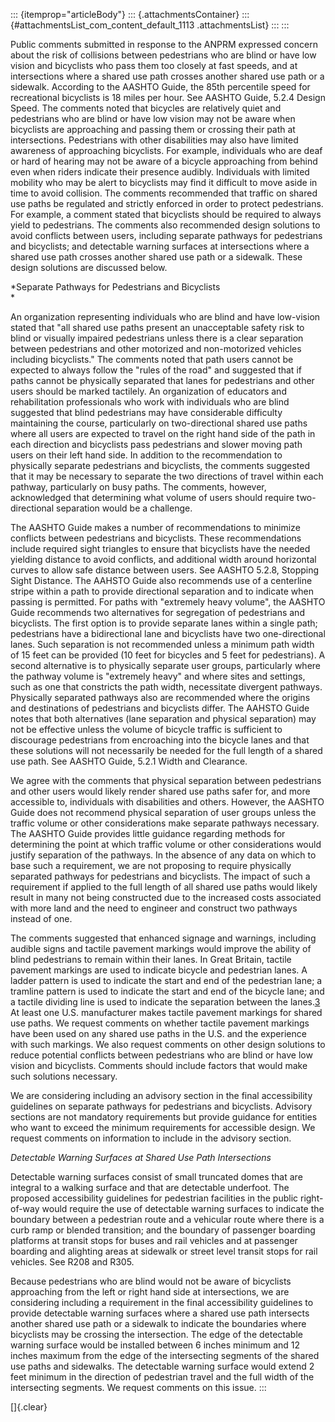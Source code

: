 ::: {itemprop="articleBody"}
::: {.attachmentsContainer}
::: {#attachmentsList_com_content_default_1113 .attachmentsList}
:::
:::

Public comments submitted in response to the ANPRM expressed concern
about the risk of collisions between pedestrians who are blind or have
low vision and bicyclists who pass them too closely at fast speeds, and
at intersections where a shared use path crosses another shared use path
or a sidewalk. According to the AASHTO Guide, the 85th percentile speed
for recreational bicyclists is 18 miles per hour. See AASHTO Guide,
5.2.4 Design Speed. The comments noted that bicycles are relatively
quiet and pedestrians who are blind or have low vision may not be aware
when bicyclists are approaching and passing them or crossing their path
at intersections. Pedestrians with other disabilities may also have
limited awareness of approaching bicyclists. For example, individuals
who are deaf or hard of hearing may not be aware of a bicycle
approaching from behind even when riders indicate their presence
audibly. Individuals with limited mobility who may be alert to
bicyclists may find it difficult to move aside in time to avoid
collision. The comments recommended that traffic on shared use paths be
regulated and strictly enforced in order to protect pedestrians. For
example, a comment stated that bicyclists should be required to always
yield to pedestrians. The comments also recommended design solutions to
avoid conflicts between users, including separate pathways for
pedestrians and bicyclists; and detectable warning surfaces at
intersections where a shared use path crosses another shared use path or
a sidewalk. These design solutions are discussed below.

*Separate Pathways for Pedestrians and Bicyclists\
*

An organization representing individuals who are blind and have
low-vision stated that \"all shared use paths present an unacceptable
safety risk to blind or visually impaired pedestrians unless there is a
clear separation between pedestrians and other motorized and
non-motorized vehicles including bicyclists.\" The comments noted that
path users cannot be expected to always follow the \"rules of the road\"
and suggested that if paths cannot be physically separated that lanes
for pedestrians and other users should be marked tactilely. An
organization of educators and rehabilitation professionals who work with
individuals who are blind suggested that blind pedestrians may have
considerable difficulty maintaining the course, particularly on
two-directional shared use paths where all users are expected to travel
on the right hand side of the path in each direction and bicyclists pass
pedestrians and slower moving path users on their left hand side. In
addition to the recommendation to physically separate pedestrians and
bicyclists, the comments suggested that it may be necessary to separate
the two directions of travel within each pathway, particularly on busy
paths. The comments, however, acknowledged that determining what volume
of users should require two-directional separation would be a challenge.

The AASHTO Guide makes a number of recommendations to minimize conflicts
between pedestrians and bicyclists. These recommendations include
required sight triangles to ensure that bicyclists have the needed
yielding distance to avoid conflicts, and additional width around
horizontal curves to allow safe distance between users. See AASHTO
5.2.8, Stopping Sight Distance. The AAHSTO Guide also recommends use of
a centerline stripe within a path to provide directional separation and
to indicate when passing is permitted. For paths with \"extremely heavy
volume\", the AASHTO Guide recommends two alternatives for segregation
of pedestrians and bicyclists. The first option is to provide separate
lanes within a single path; pedestrians have a bidirectional lane and
bicyclists have two one-directional lanes. Such separation is not
recommended unless a minimum path width of 15 feet can be provided (10
feet for bicycles and 5 feet for pedestrians). A second alternative is
to physically separate user groups, particularly where the pathway
volume is \"extremely heavy\" and where sites and settings, such as one
that constricts the path width, necessitate divergent pathways.
Physically separated pathways also are recommended where the origins and
destinations of pedestrians and bicyclists differ. The AAHSTO Guide
notes that both alternatives (lane separation and physical separation)
may not be effective unless the volume of bicycle traffic is sufficient
to discourage pedestrians from encroaching into the bicycle lanes and
that these solutions will not necessarily be needed for the full length
of a shared use path. See AASHTO Guide, 5.2.1 Width and Clearance.

We agree with the comments that physical separation between pedestrians
and other users would likely render shared use paths safer for, and more
accessible to, individuals with disabilities and others. However, the
AASHTO Guide does not recommend physical separation of user groups
unless the traffic volume or other considerations make separate pathways
necessary. The AASHTO Guide provides little guidance regarding methods
for determining the point at which traffic volume or other
considerations would justify separation of the pathways. In the absence
of any data on which to base such a requirement, we are not proposing to
require physically separated pathways for pedestrians and bicyclists.
The impact of such a requirement if applied to the full length of all
shared use paths would likely result in many not being constructed due
to the increased costs associated with more land and the need to
engineer and construct two pathways instead of one.

The comments suggested that enhanced signage and warnings, including
audible signs and tactile pavement markings would improve the ability of
blind pedestrians to remain within their lanes. In Great Britain,
tactile pavement markings are used to indicate bicycle and pedestrian
lanes. A ladder pattern is used to indicate the start and end of the
pedestrian lane; a tramline pattern is used to indicate the start and
end of the bicycle lane; and a tactile dividing line is used to indicate
the separation between the
lanes.[3](conflicts-between-shared-path-users.html#3) At least one U.S.
manufacturer makes tactile pavement markings for shared use paths. We
request comments on whether tactile pavement markings have been used on
any shared use paths in the U.S. and the experience with such markings.
We also request comments on other design solutions to reduce potential
conflicts between pedestrians who are blind or have low vision and
bicyclists. Comments should include factors that would make such
solutions necessary.

We are considering including an advisory section in the final
accessibility guidelines on separate pathways for pedestrians and
bicyclists. Advisory sections are not mandatory requirements but provide
guidance for entities who want to exceed the minimum requirements for
accessible design. We request comments on information to include in the
advisory section.

*Detectable Warning Surfaces at Shared Use Path Intersections*

Detectable warning surfaces consist of small truncated domes that are
integral to a walking surface and that are detectable underfoot. The
proposed accessibility guidelines for pedestrian facilities in the
public right-of-way would require the use of detectable warning surfaces
to indicate the boundary between a pedestrian route and a vehicular
route where there is a curb ramp or blended transition; and the boundary
of passenger boarding platforms at transit stops for buses and rail
vehicles and at passenger boarding and alighting areas at sidewalk or
street level transit stops for rail vehicles. See R208 and R305.

Because pedestrians who are blind would not be aware of bicyclists
approaching from the left or right hand side at intersections, we are
considering including a requirement in the final accessibility
guidelines to provide detectable warning surfaces where a shared use
path intersects another shared use path or a sidewalk to indicate the
boundaries where bicyclists may be crossing the intersection. The edge
of the detectable warning surface would be installed between 6 inches
minimum and 12 inches maximum from the edge of the intersecting segments
of the shared use paths and sidewalks. The detectable warning surface
would extend 2 feet minimum in the direction of pedestrian travel and
the full width of the intersecting segments. We request comments on this
issue.
:::

[]{.clear}
